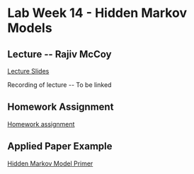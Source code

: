 # Lab Week 14 - Hidden Markov Models

## Lecture -- Rajiv McCoy

[Lecture Slides](https://github.com/bxlab/cmdb-quantbio/raw/main/assignments/lab/metagenomics/slides_asynchronous_or_livecoding_resources/20221208_qblab_metagenomics.pdf)

Recording of lecture -- To be linked

## Homework Assignment

[Homework assignment](https://bxlab.github.io/cmdb-quantbio/assignments/lab/metagenomics/assignment/)

## Applied Paper Example

[Hidden Markov Model Primer](https://www.nature.com/articles/nbt1004-1315)
